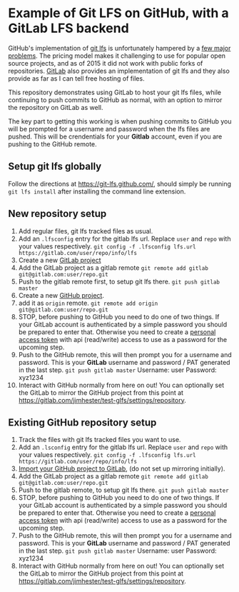 # Example of Git LFS on GitHub, with a GitLab LFS backend
GitHub's implementation of [git lfs](https://git-lfs.github.com/) is unfortunately hampered by a [few major problems](https://medium.com/@megastep/github-s-large-file-storage-is-no-panacea-for-open-source-quite-the-opposite-12c0e16a9a91). The pricing model makes it challenging to use for popular open source projects, and as of 2015 it did not work with public forks of repositories. [GitLab](http://gitlab.com/) also provides an implementation of git lfs and they also provide as far as I can tell free hosting of files.

This repository demonstrates using GitLab to host your git lfs files, while continuing to push commits to GitHub as normal, with an option to mirror the repository on GitLab as well.

The key part to getting this working is when pushing commits to GitHub you will be prompted for a username and password when the lfs files are pushed. This will be crendentials for your **Gitlab** account, even if you are pushing to the GitHub remote.

## Setup git lfs globally

Follow the directions at https://git-lfs.github.com/, should simply be running
`git lfs install` after installing the command line extension.

## New repository setup

1. Add regular files, git lfs tracked files as usual.
1. Add an `.lfsconfig` entry for the gitlab lfs url. Replace `user` and `repo` with your values respectively.
   `git config -f .lfsconfig lfs.url https://gitlab.com/user/repo/info/lfs`
1. Create a new [GitLab project](https://gitlab.com/projects/new)
1. Add the GitLab project as a gitlab remote
   `git remote add gitlab git@gitlab.com:user/repo.git`
1. Push to the gitlab remote first, to setup git lfs there.
   `git push gitlab master`
1. Create a new [GitHub project](https://github.com/new).
1. add it as `origin` remote.
   `git remote add origin git@gitlab.com:user/repo.git`
1. STOP, before pushing to GitHub you need to do one of two things. If your
   GitLab account is authenticated by a simple password you should be prepared
   to enter that. Otherwise you need to create a [personal access
   token](https://gitlab.com/profile/personal_access_tokens) with api
   (read/write) access to use as a password for the upcoming step.
1. Push to the GitHub remote, this will then prompt you for a username and password. This is your **GitLab** username and password / PAT generated in the last step.
   `git push gitlab master`
   Username: user
   Password: xyz1234
1. Interact with GitHub normally from here on out! You can optionally set the
   GitLab to mirror the GitHub project from this point at
   https://gitlab.com/jimhester/test-glfs/settings/repository.

## Existing GitHub repository setup
1. Track the files with git lfs tracked files you want to use.
1. Add an `.lsconfig` entry for the gitlab lfs url. Replace `user` and `repo` with your values respectively.
   `git config -f .lfsconfig lfs.url https://gitlab.com/user/repo/info/lfs`
1. [Import your GitHub project to GitLab](https://gitlab.com/projects/new#import-project-pane), (do not set up mirroring initially).
1. Add the GitLab project as a gitlab remote
   `git remote add gitlab git@gitlab.com:user/repo.git`
1. Push to the gitlab remote, to setup git lfs there.
   `git push gitlab master`
1. STOP, before pushing to GitHub you need to do one of two things. If your
   GitLab account is authenticated by a simple password you should be prepared
   to enter that. Otherwise you need to create a [personal access
   token](https://gitlab.com/profile/personal_access_tokens) with api
   (read/write) access to use as a password for the upcoming step.
1. Push to the GitHub remote, this will then prompt you for a username and password. This is your **GitLab** username and password / PAT generated in the last step.
   `git push gitlab master`
   Username: user
   Password: xyz1234
1. Interact with GitHub normally from here on out! You can optionally set the
   GitLab to mirror the GitHub project from this point at
   https://gitlab.com/jimhester/test-glfs/settings/repository.

